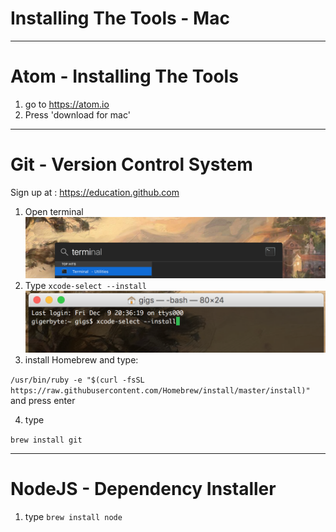 # Installing The Tools - Mac

---

# Atom - Installing The Tools 

1. go to https://atom.io
2. Press 'download for mac'

---
# Git - Version Control System

Sign up at : https://education.github.com

1. Open terminal
![Open Terminal](./imgs/mac_term_search.png)
2. Type ```xcode-select --install```
![Xcode Install](./imgs/mac_xcode_select.png)
3. install Homebrew and type:

 ```/usr/bin/ruby -e "$(curl -fsSL https://raw.githubusercontent.com/Homebrew/install/master/install)"``` 
 and press enter

4. type 

```brew install git```

---
# NodeJS - Dependency Installer


1. type ```brew install node```
